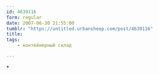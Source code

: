 ```yaml
---
id: 4639116
form: regular
date: 2007-06-30 21:55:00
tumblr: "https://untitled.urbansheep.com/post/4639116"
title:
tags:
    - контейнерный склад

---
```


<p>*</p>

